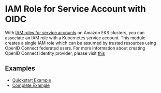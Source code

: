 # IAM Role for Service Account with OIDC
With [IAM roles for service accounts](https://docs.aws.amazon.com/eks/latest/userguide/iam-roles-for-service-accounts.html) on Amazon EKS clusters, you can associate an IAM role with a Kubernetes service account. This module creates a single IAM role which can be assumed by trusted resources using OpenID Connect federated users. For more information about creating OpenID Connect identity provider, please visit [this](https://docs.aws.amazon.com/IAM/latest/UserGuide/id_roles_providers_create_oidc.html)

## Examples
- [Quickstart Example](https://github.com/Young-ook/terraform-aws-spinnaker/tree/master/modules/spinnaker-managed-eks/README.md#Quickstart)
- [Complete Example](https://github.com/Young-ook/terraform-aws-spinnaker/tree/master/examples/spinnaker-managed-eks/README.md)
